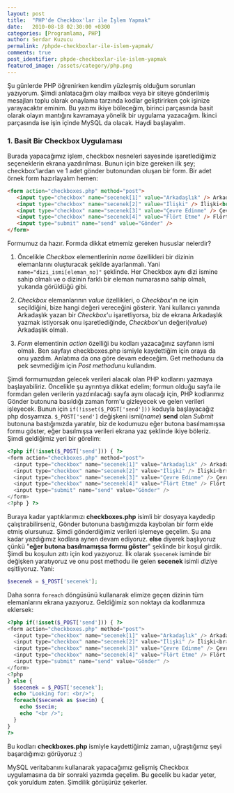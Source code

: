 ```yaml
---
layout: post
title:  "PHP'de Checkbox'lar ile İşlem Yapmak"
date:   2010-08-18 02:30:00 +0300
categories: [Programlama, PHP]
author: Serdar Kuzucu
permalink: /phpde-checkboxlar-ile-islem-yapmak/
comments: true
post_identifier: phpde-checkboxlar-ile-islem-yapmak
featured_image: /assets/category/php.png
---
```


Şu günlerde PHP öğrenirken kendim yüzleşmiş olduğum sorunları yazıyorum.
Şimdi anlatacağım olay mailbox veya bir siteye gönderilmiş mesajları 
toplu olarak onaylama tarzında kodlar geliştirirken çok işinize yarayacaktır eminim. 
Bu yazımı ikiye böleceğim, birinci parçasında basit olarak olayın mantığını kavramaya yönelik bir uygulama yazacağım. 
İkinci parçasında ise işin içinde MySQL da olacak. 
Haydi başlayalım.

<!--more-->

### 1. Basit Bir Checkbox Uygulaması

Burada yapacağımız işlem, checkbox nesneleri sayesinde işaretlediğimiz seçeneklerin ekrana yazdırılması. 
Bunun için bize gereken ilk şey; checkbox'lardan ve 1 adet gönder butonundan oluşan bir form. 
Bir adet örnek form hazırlayalım hemen:

```html
<form action="checkboxes.php" method="post">
   <input type="checkbox" name="secenek[1]" value="Arkadaşlık" /> Arkadaşlık<br />
   <input type="checkbox" name="secenek[2]" value="İlişki" /> İlişki<br />
   <input type="checkbox" name="secenek[3]" value="Çevre Edinme" /> Çevre Edinme<br />
   <input type="checkbox" name="secenek[4]" value="Flört Etme" /> Flört Etme<br />
   <input type="submit" name="send" value="Gönder" />
</form>
```

Formumuz da hazır.
Formda dikkat etmemiz gereken hususlar nelerdir?

1.  Öncelikle *Checkbox* elementlerinin *name* özellikleri bir dizinin elemanlarını oluşturacak şekilde ayarlanmalı. 
    Yani `name="dizi_ismi[eleman_no]"` şeklinde. 
    Her Checkbox aynı dizi ismine sahip olmalı 
    ve o dizinin farklı bir eleman numarasına sahip olmalı, 
    yukarıda görüldüğü gibi.
    
2.  *Checkbox* elemanlarının *value* özellikleri, o *Checkbox*'ın ne için seçildiğini, 
    bize hangi değeri vereceğini gösterir. 
    Yani kullanıcı yanında Arkadaşlık yazan bir *Checkbox*'u işaretliyorsa, 
    biz de ekrana Arkadaşlık yazmak istiyorsak onu işaretlediğinde, 
    *Checkbox*'un değeri(*value*) Arkadaşlık olmalı.
    
3.  *Form* elementinin *action* özelliği bu kodları yazacağınız sayfanın ismi olmalı. 
    Ben sayfayı checkboxes.php ismiyle kaydettiğim için oraya da onu yazdım. 
    Anlatıma da ona göre devam edeceğim. 
    Get methodunu da pek sevmediğim için *Post methodu*nu kullandım.

Şimdi formumuzdan gelecek verileri alacak olan PHP kodlarını yazmaya başlayabiliriz. 
Öncelikle şu ayrıntıya dikkat edelim; 
formun olduğu sayfa ile formdan gelen verilerin yazdırılacağı sayfa aynı olacağı için, 
PHP kodlarımız Gönder butonuna basıldığı zaman form'u gizleyecek ve gelen verileri işleyecek. 
Bunun için `if(!isset($_POST['send']))` koduyla başlayacağız php dosyamıza. 
`$_POST['send']` değişkeni ismi(*name*) **send** olan *Submit* butonuna bastığımızda yaratılır, 
biz de kodumuzu eğer butona basılmamışsa formu göster, 
eğer basılmışsa verileri ekrana yaz şeklinde ikiye böleriz. 
Şimdi geldiğimiz yeri bir görelim:

```php
<?php if(!isset($_POST['send'])) { ?>
<form action="checkboxes.php" method="post">
  <input type="checkbox" name="secenek[1]" value="Arkadaşlık" /> Arkadaşlık<br>
  <input type="checkbox" name="secenek[2]" value="İlişki" /> İlişki<br>
  <input type="checkbox" name="secenek[3]" value="Çevre Edinme" /> Çevre Edinme<br>
  <input type="checkbox" name="secenek[4]" value="Flört Etme" /> Flört Etme<br>
  <input type="submit" name="send" value="Gönder" />
</form>
<?php } ?>
```

Buraya kadar yaptıklarımızı **checkboxes.php** isimli bir dosyaya kaydedip çalıştırabilirseniz, 
Gönder butonuna bastığımızda kaybolan bir form elde etmiş olursunuz. 
Şimdi gönderdiğimiz verileri işlemeye geçelim. 
Şu ana kadar yazdığımız kodlara aynen devam ediyoruz. 
**else** diyerek başlıyoruz çünkü "**eğer butona basılmamışsa formu göster**" şeklinde bir koşul girdik. 
Şimdi bu koşulun zıttı için kod yazıyoruz. 
İlk olarak `$secenek` isminde bir değişken yaratıyoruz 
ve onu post methodu ile gelen **secenek** isimli *dizi*ye eşitliyoruz. 
Yani:

```php
$secenek = $_POST['secenek'];
```

Daha sonra `foreach` döngüsünü kullanarak elimize geçen dizinin tüm elemanlarını ekrana yazıyoruz. 
Geldiğimiz son noktayı da kodlarımıza eklersek:

```php
<?php if(!isset($_POST['send'])) { ?>
<form action="checkboxes.php" method="post">
  <input type="checkbox" name="secenek[1]" value="Arkadaşlık" /> Arkadaşlık<br>
  <input type="checkbox" name="secenek[2]" value="İlişki" /> İlişki<br>
  <input type="checkbox" name="secenek[3]" value="Çevre Edinme" /> Çevre Edinme<br>
  <input type="checkbox" name="secenek[4]" value="Flört Etme" /> Flört Etme<br>
  <input type="submit" name="send" value="Gönder" />
</form>
<?php
} else {
  $secenek = $_POST['secenek'];
  echo "Looking for: <br/>";
  foreach($secenek as $secim) {
    echo $secim;
    echo "<br />";
  }
}
?>
```

Bu kodları **checkboxes.php** ismiyle kaydettiğimiz zaman, uğraştığımız şeyi başardığımızı görüyoruz :)

MySQL veritabanını kullanarak yapacağımız gelişmiş Checkbox uygulamasına da bir sonraki yazımda geçelim. 
Bu gecelik bu kadar yeter, çok yoruldum zaten. 
Şimdilik görüşürüz şekerler.
